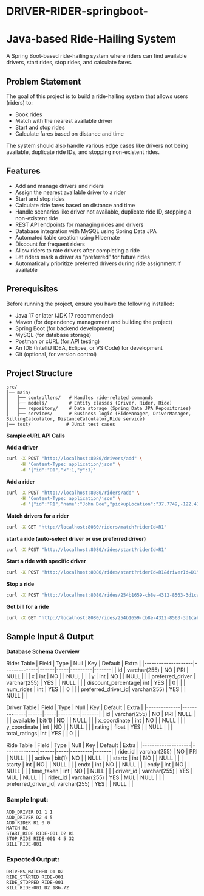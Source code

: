 # DRIVER-RIDER-springboot-


# Java-based Ride-Hailing System

A Spring Boot-based ride-hailing system where riders can find available drivers, start rides, stop rides, and calculate fares.

## Problem Statement

The goal of this project is to build a ride-hailing system that allows users (riders) to:

- Book rides
- Match with the nearest available driver
- Start and stop rides
- Calculate fares based on distance and time

The system should also handle various edge cases like drivers not being available, duplicate ride IDs, and stopping non-existent rides.

## Features

- Add and manage drivers and riders
- Assign the nearest available driver to a rider
- Start and stop rides
- Calculate ride fares based on distance and time
- Handle scenarios like driver not available, duplicate ride ID, stopping a non-existent ride
- REST API endpoints for managing rides and drivers
- Database integration with MySQL using Spring Data JPA
- Automated table creation using Hibernate
- Discount for frequent riders
- Allow riders to rate drivers after completing a ride
- Let riders mark a driver as “preferred” for future rides
- Automatically prioritize preferred drivers during ride assignment if available

## Prerequisites

Before running the project, ensure you have the following installed:

- Java 17 or later (JDK 17 recommended)
- Maven (for dependency management and building the project)
- Spring Boot (for backend development)
- MySQL (for database storage)
- Postman or cURL (for API testing)
- An IDE (IntelliJ IDEA, Eclipse, or VS Code) for development
- Git (optional, for version control)

## Project Structure

```
src/
│── main/
│   ├── controllers/   # Handles ride-related commands
│   ├── models/        # Entity classes (Driver, Rider, Ride)
│   ├── repository/    # Data storage (Spring Data JPA Repositories)
│   ├── services/      # Business logic (RideManager, DriverManager, BillingCalculator, DistanceCalculator,Ride service)
│── test/             # JUnit test cases
```

**Sample cURL API Calls**

**Add a driver**
```bash
curl -X POST "http://localhost:8080/drivers/add" \
     -H "Content-Type: application/json" \
     -d '{"id":"D1","x":1,"y":1}'
```
**Add a rider**
```bash
curl -X POST "http://localhost:8080/riders/add" \
     -H "Content-Type: application/json" \
     -d '{"id":"R1","name":"John Doe","pickupLocation":"37.7749,-122.4194"}'
```
**Match drivers for a rider**
```bash
curl -X GET "http://localhost:8080/riders/match?riderId=R1"
```
**start a ride (auto-select driver or use preferred driver)**
```bash
curl -X POST "http://localhost:8080/rides/start?riderId=R1"
```
**Start a ride with specific driver**
```bash
curl -X POST "http://localhost:8080/rides/start?riderId=R1&driverId=D1"
```
**Stop a ride**
```bash
curl -X POST "http://localhost:8080/rides/254b1659-cb8e-4312-8563-3d1cabab1c82/stop?endX=4&endY=5&timeTaken=32"

```
**Get bill for a ride**
```bash
curl -X GET "http://localhost:8080/rides/254b1659-cb8e-4312-8563-3d1cabab1c82/bill"

```
## Sample Input & Output

**Database Schema Overview**

Rider Table
| Field               | Type         | Null | Key | Default | Extra |
|--------------------|--------------|------|-----|---------|-------|
| id                 | varchar(255) | NO   | PRI | NULL    |       |
| x                  | int          | NO   |     | NULL    |       |
| y                  | int          | NO   |     | NULL    |       |
| preferred_driver   | varchar(255) | YES  |     | NULL    |       |
| discount_percentage| int          | YES  |     | 0       |       |
| num_rides          | int          | YES  |     | 0       |       |
| preferred_driver_id| varchar(255) | YES  |     | NULL    |       |

Driver Table
| Field         | Type         | Null | Key | Default | Extra |
|--------------|--------------|------|-----|---------|-------|
| id           | varchar(255) | NO   | PRI | NULL    |       |
| available    | bit(1)       | NO   |     | NULL    |       |
| x_coordinate | int          | NO   |     | NULL    |       |
| y_coordinate | int          | NO   |     | NULL    |       |
| rating       | float        | YES  |     | NULL    |       |
| total_ratings| int          | YES  |     | 0       |       |

Ride Table
| Field               | Type         | Null | Key | Default | Extra |
|--------------------|--------------|------|-----|---------|-------|
| ride_id            | varchar(255) | NO   | PRI | NULL    |       |
| active             | bit(1)       | NO   |     | NULL    |       |
| startx             | int          | NO   |     | NULL    |       |
| starty             | int          | NO   |     | NULL    |       |
| endx               | int          | NO   |     | NULL    |       |
| endy               | int          | NO   |     | NULL    |       |
| time_taken         | int          | NO   |     | NULL    |       |
| driver_id          | varchar(255) | YES  | MUL | NULL    |       |
| rider_id           | varchar(255) | YES  | MUL | NULL    |       |
| preferred_driver_id| varchar(255) | YES  |     | NULL    |       |

### Sample Input:
```
ADD_DRIVER D1 1 1
ADD_DRIVER D2 4 5
ADD_RIDER R1 0 0
MATCH R1
START_RIDE RIDE-001 D2 R1
STOP_RIDE RIDE-001 4 5 32
BILL RIDE-001
```

### Expected Output:
```
DRIVERS_MATCHED D1 D2
RIDE_STARTED RIDE-001
RIDE_STOPPED RIDE-001
BILL RIDE-001 D2 186.72
```


